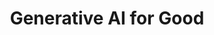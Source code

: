 ---
name: Ali Arsanjani
email: With questions for industry mentors, email Suraj
photo: assets/images/ali-arsanjani.jpeg
website: https://deep-context.com
domain: B09
title: Generative AI for Good
bio: "Dr. Ali Arsanjani is the Director of Cloud Partner Engineering at Google Cloud, where he leads strategic co-innovation partnerships in Generative AI, Data/Analytics, and Predictive AI/ML. He is also the Head of AI Center of Excellence and works closely with product management to shape Google's AI and analytics offerings from a cloud perspective. Prior to joining Google, Ali held significant roles at AWS, IBM, and other companies, where he played key roles in the development and implementation of AI and ML solutions. He is recognized for his expertise in areas such as NLP, deep learning ensemble models, customer segmentation, and conversational virtual assistant implementations. Additionally, Ali has served as an adjunct professor and has contributed to the development of industry standards in service-oriented architecture and cloud computing."
description: "\"Generative AI for Good\" refers to the application of generative artificial intelligence (AI) techniques to address societal challenges and promote positive outcomes. In the context of misinformation and disinformation detection and mitigation, it involves leveraging generative AI models to combat the spread of false or misleading information and reduce socio-political polarization.

Generative AI models, such as language models and deep learning algorithms, have shown remarkable capabilities in generating text and content that closely resembles human-produced content. These models can be trained to understand and analyze large amounts of data, including news articles, social media posts, and online discussions, to detect patterns and identify potential misinformation or disinformation.

By employing generative AI techniques, it becomes possible to develop sophisticated algorithms and systems that can automatically identify false or misleading information, distinguish it from accurate information, and mitigate its impact on public opinion and discourse. These systems can analyze the content, context, and sources of information, looking for inconsistencies, logical fallacies, and biases that are indicative of misinformation.

Generative AI can also play a crucial role in reducing socio-political polarization by promoting more balanced and factual narratives. By identifying and flagging content that contributes to polarization, algorithms can provide users with alternative viewpoints, fact-checking information, or context that helps to counterbalance the biases inherent in some narratives. This can encourage critical thinking, promote a more informed public, and foster constructive dialogue across diverse perspectives.

However, it is important to note that generative AI techniques are not without challenges. Ensuring the accuracy and fairness of these models, avoiding biases, and balancing freedom of expression with the need to combat misinformation are critical considerations. Ethical guidelines and rigorous validation processes should be put in place to address these concerns and ensure the responsible and effective deployment of generative AI for good in the context of misinformation and disinformation detection and mitigation.

<a href='https://alternusvera.com'>alternusvera.com</a>"
summer: Papers on Transformers, hands-on small bite-size projects that can help pave the way for the generative AI project domain
oldstudent: nan
prerequisites: Experience with deep learning frameworks
time: Thursday 4-5PM, Hybrid
style: Will combine the students in the capstone with a larger research group; responsibility, diligence, accountability, and a desire to explore are essential
seats: 8
tag: Graphs and Deep Learning
industry: Google
---